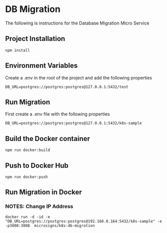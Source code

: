 # DB Migration

The following is instructions for the Database Migration Micro Service

## Project Installation

```
npm install
```

## Environment Variables

Create a .env in the root of the project and add the following properties

```
DB_URL=postgres://postgres:postgres@127.0.0.1:5432/test
```

## Run Migration

First create a .env file with the following properties
```
DB_URL=postgres://postgres:postgres@127.0.0.1:5432/k8s-sample

```

## Build the Docker container
```
npm run docker:build
```

## Push to Docker Hub
```
npm run docker:push
```

## Run Migration in Docker
### NOTES: Change IP Address
`docker run -d -id -e "DB_URL=postgres://postgres:postgres@192.168.0.164:5432/k8s-sample" -e  -p3008:3008  microsigns/k8s-db-migration`


